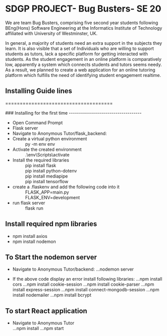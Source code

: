 # SDGP PROJECT- Bug Busters- SE 20

We are team Bug Busters, comprising five second year students following BEng(Hons) Software Engineering at the Informatics Institute of Technology affiliated with University of Westminster, UK. 

In general, a majority of students need an extra support in the subjects they learn. It is also visible that a set of Individuals who are willing to support students as tutors, lack a specific platform for getting interacted with students. As the student engagement in an online platform is comparatively low, apparently a system which connects students and tutors seems needy. As a result, we planned to create a web application for an online tutoring platform which fulfills the need of identifying student engagement realtime.



## Installing Guide lines
=====================================

<dl>### Installing for the first time
------------------------------------

  * <dt>Open Command Prompt

  * <dt>Flask server
 
  * <dt>Navigate to Anonymous Tutor/flask_backend:</dt>

  * <dt>Create a virtual python environment</dt>
    <dd>py -m env env</dd>

  * <dt>Activate the created environment</dt>
    <dd>.\env\Scripts\activate</dd>

  * <dt>Install the required libraries</dt>
    <dd>pip install flask</dd>
    <dd>pip install python-dotenv</dd>
    <dd>pip install mediapipe</dd>
    <dd>pip install tensorflow</dd>

  * <dt>create a .flaskenv and add the following code into it</dt>
    <dd>FLASK_APP=main.py</dd>
    <dd>FLASK_ENV=development</dd>

  * <dt>run flask server</dt>
    <dd>flask run</dd>
  </dl>

 Install required npm libraries
------------------------------------
  * npm install axios
  * npm install nodemon
 
To Start the nodemon server
------------------------------------

  * Navigate to Anonymous Tutor/backend:
    ...nodemon server
  
  * If the above code display an error install following libraries:
    ...npm install cors
    ...npm install cookie-session
    ...npm install cookie-parser
    ...npm install express-session
    ...npm install connect-mongodb-session
    ...npm install nodemailer
    ...npm install bcrypt
  
To start React application  
------------------------------------
  * Navigate to Anonymous Tutor  
    ...npm install
    ...npm start



